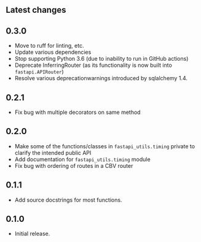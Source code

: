 ## Latest changes

## 0.3.0

* Move to ruff for linting, etc.
* Update various dependencies
* Stop supporting Python 3.6 (due to inability to run in GitHub actions)
* Deprecate InferringRouter (as its functionality is now built into `fastapi.APIRouter`)
* Resolve various deprecationwarnings introduced by sqlalchemy 1.4.

## 0.2.1

* Fix bug with multiple decorators on same method 

## 0.2.0

* Make some of the functions/classes in `fastapi_utils.timing` private to clarify the intended public API
* Add documentation for `fastapi_utils.timing` module 
* Fix bug with ordering of routes in a CBV router 

## 0.1.1

* Add source docstrings for most functions.

## 0.1.0

* Initial release.
